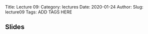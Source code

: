 Title: Lecture 09:
Category: lectures
Date: 2020-01-24
Author: 
Slug: lecture09
Tags: ADD TAGS HERE


## Slides
<!-- - [PDF | Lecture 1: Description]({attach}presentation/Lecture1_Data.pdf) -->